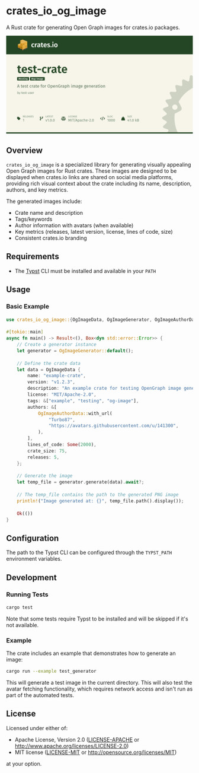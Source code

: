# crates_io_og_image

A Rust crate for generating Open Graph images for crates.io packages.

![Example OG Image](src/snapshots/crates_io_og_image__tests__generated_og_image.snap.png)

## Overview

`crates_io_og_image` is a specialized library for generating visually appealing Open Graph images for Rust crates. These images are designed to be displayed when crates.io links are shared on social media platforms, providing rich visual context about the crate including its name, description, authors, and key metrics.

The generated images include:

- Crate name and description
- Tags/keywords
- Author information with avatars (when available)
- Key metrics (releases, latest version, license, lines of code, size)
- Consistent crates.io branding

## Requirements

- The [Typst](https://typst.app/) CLI must be installed and available in your `PATH`

## Usage

### Basic Example

```rust
use crates_io_og_image::{OgImageData, OgImageGenerator, OgImageAuthorData};

#[tokio::main]
async fn main() -> Result<(), Box<dyn std::error::Error>> {
    // Create a generator instance
    let generator = OgImageGenerator::default();

    // Define the crate data
    let data = OgImageData {
        name: "example-crate",
        version: "v1.2.3",
        description: "An example crate for testing OpenGraph image generation",
        license: "MIT/Apache-2.0",
        tags: &["example", "testing", "og-image"],
        authors: &[
            OgImageAuthorData::with_url(
                "Turbo87",
                "https://avatars.githubusercontent.com/u/141300",
            ),
        ],
        lines_of_code: Some(2000),
        crate_size: 75,
        releases: 5,
    };

    // Generate the image
    let temp_file = generator.generate(data).await?;

    // The temp_file contains the path to the generated PNG image
    println!("Image generated at: {}", temp_file.path().display());

    Ok(())
}
```

## Configuration

The path to the Typst CLI can be configured through the `TYPST_PATH` environment variables.

## Development

### Running Tests

```bash
cargo test
```

Note that some tests require Typst to be installed and will be skipped if it's not available.

### Example

The crate includes an example that demonstrates how to generate an image:

```bash
cargo run --example test_generator
```

This will generate a test image in the current directory. This will also test the avatar fetching functionality, which requires network access and isn't run as part of the automated tests.

## License

Licensed under either of:

- Apache License, Version 2.0 ([LICENSE-APACHE](LICENSE-APACHE) or <http://www.apache.org/licenses/LICENSE-2.0>)
- MIT license ([LICENSE-MIT](LICENSE-MIT) or <http://opensource.org/licenses/MIT>)

at your option.
